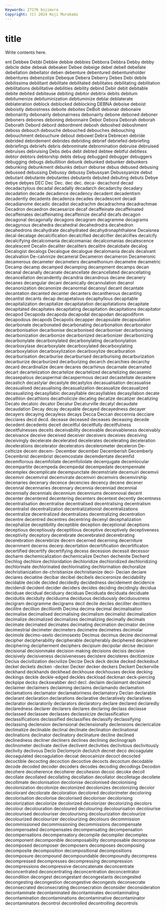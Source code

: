 ```yaml
---
Keywords: 27176 kojimura
Copyright: (C) 2024 Koji Murakami
---
```


# title

Write contents here.



ent Debbee Debbi Debbie debbie debbies
Debbora Debbra Debby debby debcle debe debeak debeaker Debee debeige
debel debell debellate debellation debellator deben debenture debentured debentureholder debentures
debenzolize Debeque Debera Deberry Debes Debi debile debilissima debilitant debilitate
debilitated debilitates debilitating debilitation debilitations debilitative debilities debility debind Debir
debit debitable debite debited debiteuse debiting debitor debitrix debits debitum
debitumenize debituminization debituminize deblai deblaterate deblateration deblock deblocked deblocking DEBNA
deboise deboist deboistly deboistness deboite deboites DeBolt debonair debonaire debonairity
debonairly debonairness debonairty debone deboned deboner deboners debones deboning debonnaire
Debor Debora Deborah deborah Deborath Debord debord debordment debosh deboshed
deboshment deboss debouch debouche debouched debouches debouching debouchment debouchure debout
debowel Debra Debrecen debride debrided debridement debrides debriding debrief debriefed
debriefing debriefings debriefs debris debrominate debromination debruise debruised debruises debruising
Debs debs debt debted debtee debtful debtless debtor debtors debtorship
debts debug debugged debugger debuggers debugging debugs debullition debunk debunked
debunker debunkers debunking debunkment debunks deburr deburse debus debused debusing
debussed debussing Debussy debussy Debussyan Debussyanize debut debutant debutante debutantes
debutants debuted debuting debuts Debye debye debyes DEC Dec Dec.
dec dec. deca- decachord decad decadactylous decadal decadally decadarch decadarchy
decadary decadation decade decadence decadency decadent decadentism decadently decadents decadenza
decades decadescent decadi decadianome decadic decadist decadrachm decadrachma decadrachmae Decadron
decaedron decaesarize decaf decaffeinate decaffeinated decaffeinates decaffeinating decaffeinize decafid decafs
decagon decagonal decagonally decagons decagram decagramme decagrams decagynous decahedra decahedral
decahedrodra decahedron decahedrons decahydrate decahydrated decahydronaphthalene Decaisnea decal decalage decalcification
decalcified decalcifier decalcifies decalcify decalcifying decalcomania decalcomaniac decalcomanias decalescence decalescent
Decalin decaliter decaliters decalitre decalobate decalog Decalogist decalogs Decalogue decalogue
decalomania decals decalvant decalvation De-calvinize decameral Decameron decameron Decameronic decamerous
decameter decameters decamethonium decametre decametric Decamp decamp decamped decamping decampment
decamps decan decanal decanally decanate decancellate decancellated decancellating decancellation decandently
decandria decandrous decane decanery decanes decangular decani decanically decannulation decanol
decanonization decanonize decanormal decanoyl decant decantate decantation decanted decanter decanters
decantherous decanting decantist decants decap decapetalous decaphyllous decapitable decapitalization decapitalize
decapitatation decapitatations decapitate decapitated decapitates decapitating decapitation decapitations decapitator decapod
Decapoda decapoda decapodal decapodan decapodiform decapodous decapods Decapolis decapper decapsulate
decapsulation decarbonate decarbonated decarbonating decarbonation decarbonator decarbonisation decarbonise decarbonised decarboniser
decarbonising decarbonization decarbonize decarbonized decarbonizer decarbonizing decarbonylate decarbonylated decarbonylating decarbonylation
decarboxylase decarboxylate decarboxylated decarboxylating decarboxylation decarboxylization decarboxylize decarburation decarburisation decarburise
decarburised decarburising decarburization decarburize decarburized decarburizing decarch decarchies decarchy decard
decardinalize decare decares decarhinus decarnate decarnated decart decartelization decartelize decartelized
decartelizing decasemic decasepalous decaspermal decaspermous decast decastellate decastere decastich decastylar
decastyle decastylos decasualisation decasualise decasualised decasualising decasualization decasualize decasualized decasualizing
decasyllabic decasyllable decasyllables decasyllabon decate decathlon decathlons decatholicize decating decatize
decatizer decatizing Decato decatoic decator Decatur Decaturville decatyl decaudate decaudation
Decay decay decayable decayed decayedness decayer decayers decaying decayless decays
Decca Deccan deccennia decciare decciares decd decd. decease deceased deceases
deceasing decede decedent decedents deceit deceitful deceitfully deceitfulness deceitfulnesses deceits
deceivability deceivable deceivableness deceivably deceivance deceive deceived deceiver deceivers deceives
deceiving deceivingly decelerate decelerated decelerates decelerating deceleration decelerations decelerator decelerators
decelerometer deceleron De-celticize decem decem- December december Decemberish Decemberly Decembrist
decembrist decemcostate decemdentate decemfid decemflorous decemfoliate decemfoliolate decemjugate decemlocular decempartite
decempeda decempedal decempedate decempennate decemplex decemplicate decempunctate decemstriate decemuiri decemvii
decemvir decemviral decemvirate decemviri decemvirs decemvirship decenaries decenary decence decencies
decency decene decener decennal decennaries decennary decennia decenniad decennial decennially
decennials decennium decenniums decennoval decent decenter decentered decentering decenters decentest
decently decentness decentralisation decentralise decentralised decentralising decentralism decentralist decentralization decentralizationist
decentralizations decentralize decentralized decentralizes decentralizing decentration decentre decentred decentres decentring
decenyl decephalization decephalize deceptibility deceptible deception deceptional deceptions deceptious deceptiously
deceptitious deceptive deceptively deceptiveness deceptivity deceptory decerebrate decerebrated decerebrating decerebration
decerebrize decern decerned decerning decerniture decernment decerns decerp decertation decertification
decertificaton decertified decertify decertifying decess decession decessit decessor decharm dechemicalization
dechemicalize Dechen dechenite Decherd Dechlog dechlore dechloridation dechloridize dechloridized dechloridizing
dechlorinate dechlorinated dechlorinating dechlorination dechoralize dechristianization de-christianize dechristianize deci- Decian
deciare deciares deciatine decibar decibel decibels deciceronize decidability decidable decide
decided decidedly decidedness decidement decidence decidendi decident decider deciders decides
deciding decidingly decidua deciduae decidual deciduary deciduas Deciduata deciduata deciduate
deciduitis deciduity deciduoma deciduous deciduously deciduousness decigram decigramme decigrams decil
decile deciles deciliter deciliters decilitre decillion decillionth Decima decima decimal
decimalisation decimalise decimalised decimalising decimalism decimalist decimalization decimalize decimalized decimalizes
decimalizing decimally decimals decimate decimated decimates decimating decimation decimator decime
decimestrial decimeter decimeters decimetre decimetres decimolar decimole decimo-sexto decimosexto Decimus
decimus decine decinormal decipher decipherability decipherable decipherably deciphered decipherer deciphering
decipherment deciphers decipium decipolar decise decision decisional decisionmake decision-making decisions
decisis decisive decisively decisiveness decisivenesses decistere decisteres decitizenize Decius decivilization
decivilize Decize Deck deck decke decked deckedout deckel deckels decken
-decker Decker decker deckers Deckert Deckerville deckhand deckhands deckhead deckhouse
deckhouses deckie decking deckings deckle deckle-edged deckles deckload deckman deck-piercing
deckpipe decks deckswabber decl decl. declaim declaimant declaimed declaimer declaimers
declaiming declaims declamando declamation declamations declamator declamatoriness declamatory Declan declarable
declarant declaration declarations declarative declaratively declaratives declarator declaratorily declarators declaratory
declare declared declaredly declaredness declarer declarers declares declaring declass declasse
declassed declassee declasses declassicize declassification declassifications declassified declassifies declassify declassifying
declassing declension declensional declensionally declensions declericalize declimatize declinable declinal declinate
declination declinational declinations declinator declinatory declinature decline declined declinedness decliner
decliners declines declining declinograph declinometer declivate declive declivent declivities declivitous
declivitously declivity declivous Declo Declomycin declutch decnet deco decoagulate decoagulated
decoagulation decoat decocainize decoct decocted decoctible decocting decoction decoctive decocts
decoctum decodable decode decoded decoder decoders decodes decoding decodings Decodon
decohere decoherence decoherer decohesion decoic decoke decoll decollate decollated decollating
decollation decollator decolletage decollete decollimate decolonisation decolonise decolonised decolonising decolonization
decolonize decolonized decolonizes decolonizing decolor decolorant decolorate decoloration decolored decolorimeter
decoloring decolorisation decolorise decolorised decoloriser decolorising decolorization decolorize decolorized decolorizer
decolorizing decolors decolour decolouration decoloured decolouring decolourisation decolourise decolourised decolouriser
decolourising decolourization decolourize decolourized decolourizer decolourizing decolours decommission decommissioned decommissioning
decommissions decompensate decompensated decompensates decompensating decompensation decompensations decompensatory decompile decompiler
decomplex decomponent decomponible decomposability decomposable decompose decomposed decomposer decomposers decomposes
decomposing decomposite decomposition decompositional decompositions decomposure decompound decompoundable decompoundly decompress
decompressed decompresses decompressing decompression decompressions decompressive deconcatenate deconcentrate deconcentrated deconcentrating
deconcentration deconcentrator decondition decongest decongestant decongestants decongested decongesting decongestion decongestive
decongests deconsecrate deconsecrated deconsecrating deconsecration deconsider deconsideration decontaminate decontaminated decontaminates
decontaminating decontamination decontaminations decontaminative decontaminator decontaminators decontrol decontrolled decontrolling decontrols
